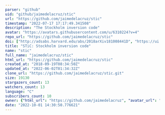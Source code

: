 ```yaml
---
parser: "github"
uid: "github/jaimedelacruz/stic"
url: "https://github.com/jaimedelacruz/stic"
timestamp: "2022-07-17 17:17:49.341508"
description: "The Stockholm inversion code"
avatar: "https://avatars.githubusercontent.com/u/6310224?v=4"
repo_url: "https://github.com/jaimedelacruz/stic"
doi: ["http://adsabs.harvard.edu/abs/2018arXiv181008441D", "https://ui.adsabs.harvard.edu/abs/2018ascl.soft10014D/abstract"]
title: "STiC: Stockholm inversion code"
name: "stic"
full_name: "jaimedelacruz/stic"
html_url: "https://github.com/jaimedelacruz/stic"
created_at: "2018-09-19T08:34:50Z"
updated_at: "2022-06-02T01:34:32Z"
clone_url: "https://github.com/jaimedelacruz/stic.git"
size: 19130
stargazers_count: 13
watchers_count: 13
language: "C"
subscribers_count: 10
owner: {"html_url": "https://github.com/jaimedelacruz", "avatar_url": "https://avatars.githubusercontent.com/u/6310224?v=4", "login": "jaimedelacruz", "type": "User"}
date: "2022-10-01 14:30:50.776621"
---
```

